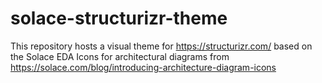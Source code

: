 # solace-structurizr-theme
This repository hosts a visual theme for https://structurizr.com/ based on the Solace EDA Icons for architectural diagrams from https://solace.com/blog/introducing-architecture-diagram-icons

